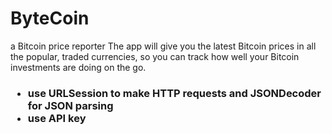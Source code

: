 # ByteCoin
a Bitcoin price reporter
The app will give you the latest Bitcoin prices in all the popular, traded currencies, so you can track how well your Bitcoin investments are doing on the go.


<h3>
 <ul>
   <li>use URLSession to make HTTP requests and JSONDecoder for JSON parsing
   <li>use API key
   

